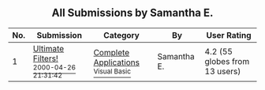 ﻿<div align="center">

## All Submissions by Samantha E\.

</div>

No.  | Submission | Category | By   | User Rating
---- | ---------- | -------- | ---- | -----------
1 | [Ultimate Filters\!<br /><sup>2000-04-26 21:31:42</sup>](https://github.com/Planet-Source-Code/samantha-e-ultimate-filters__1-7605) | [Complete Applications<br /><sup>Visual Basic</sup>](../ByCategory/complete-applications__1-27.md) | Samantha E\. | 4.2 (55 globes from 13 users)
